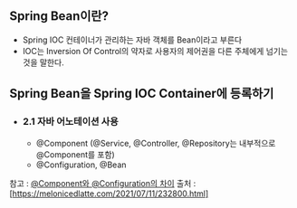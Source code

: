 ## Spring Bean이란?
- Spring IOC 컨테이너가 관리하는 자바 객체를 Bean이라고 부른다
- IOC는 Inversion Of Control의 약자로 사용자의 제어권을 다른 주체에게 넘기는 것을 말한다.

## Spring Bean을 Spring IOC Container에 등록하기
- ### 2.1 자바 어노테이션 사용
  - @Component (@Service, @Controller, @Repository는 내부적으로 @Component를 포함)
  - @Configuration, @Bean

참고 : [@Component와 @Configuration의 차이]()
출처 : [https://melonicedlatte.com/2021/07/11/232800.html]
